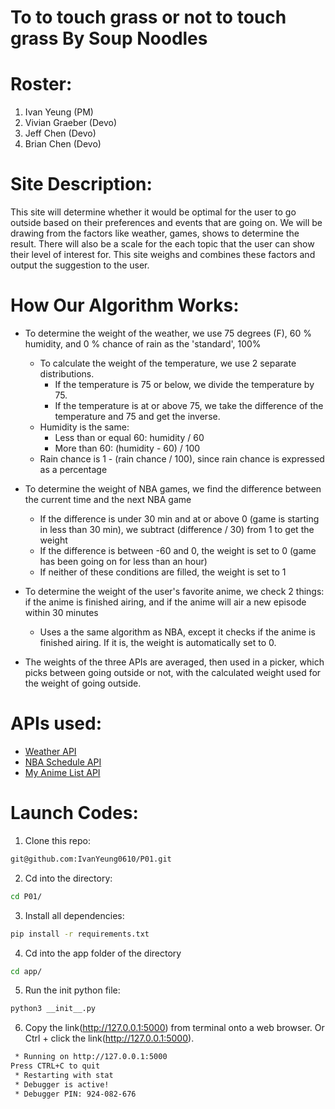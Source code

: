 # To to touch grass or not to touch grass By Soup Noodles

# Roster:
1. Ivan Yeung (PM)
2. Vivian Graeber (Devo)
3. Jeff Chen (Devo)
4. Brian Chen (Devo)

# Site Description:  
This site will determine whether it would be optimal for the user to go outside based on their preferences and events that are going on. We will be drawing from the factors like weather, games, shows to determine the result. There will also be a scale for the each topic that the user can show their level of interest for. This site weighs and combines these factors and output the suggestion to the user.

# How Our Algorithm Works:
* To determine the weight of the weather, we use 75 degrees (F), 60 % humidity, and 0 % chance of rain as the 'standard', 100%
    * To calculate the weight of the temperature, we use 2 separate distributions.
        * If the temperature is 75 or below, we divide the temperature by 75.
        * If the temperature is at or above 75, we take the difference of the temperature and 75 and get the inverse.
    * Humidity is the same:
        * Less than or equal 60: humidity / 60
        * More than 60: (humidity - 60) / 100
    * Rain chance is 1 - (rain chance / 100), since rain chance is expressed as a percentage

* To determine the weight of NBA games, we find the difference between the current time and the next NBA game
    * If the difference is under 30 min and at or above 0 (game is starting in less than 30 min), we subtract (difference / 30) from 1 to get the weight
    * If the difference is between -60 and 0, the weight is set to 0 (game has been going on for less than an hour)
    * If neither of these conditions are filled, the weight is set to 1

* To determine the weight of the user's favorite anime, we check 2 things: if the anime is finished airing, and if the anime will air a new episode within 30 minutes
    * Uses a the same algorithm as NBA, except it checks if the anime is finished airing. If it is, the weight is automatically set to 0.

* The weights of the three APIs are averaged, then used in a picker, which picks between going outside or not, with the calculated weight used for the weight of going outside.


# APIs used:
* [Weather API](https://github.com/stuy-softdev/notes-and-code/blob/main/api_kb/411_on_weatherAPI.md)
* [NBA Schedule API](https://github.com/stuy-softdev/notes-and-code/blob/main/api_kb/411_on_NBA_Schedule.md)
* [My Anime List API](https://github.com/stuy-softdev/notes-and-code/blob/main/api_kb/411_on_MyAnimeList.md)

# Launch Codes:

1. Clone this repo:
```sh
git@github.com:IvanYeung0610/P01.git
```

2. Cd into the directory:
```sh
cd P01/
```

3. Install all dependencies:
```sh
pip install -r requirements.txt
```

4. Cd into the app folder of the directory
```sh
cd app/
```

5. Run the init python file:
```sh
python3 __init__.py
```

6. Copy the link(http://127.0.0.1:5000) from terminal onto a web browser. Or Ctrl + click the link(http://127.0.0.1:5000).
```sh
 * Running on http://127.0.0.1:5000
Press CTRL+C to quit
 * Restarting with stat
 * Debugger is active!
 * Debugger PIN: 924-082-676

```
